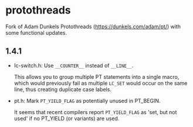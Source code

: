 # protothreads
Fork of Adam Dunkels Protothreads (https://dunkels.com/adam/pt/) with some functional updates.

## 1.4.1
* lc-switch.h: Use `__COUNTER__` instead of `__LINE__`.
  
  This allows you to group multiple PT statements into a single macro,
  which would previously fail as multiple `LC_SET` would occur on the
  same line, thus creating duplicate case labels.

* pt.h: Mark `PT_YIELD_FLAG` as potentially unused in PT_BEGIN.
  
  It seems that recent compilers report `PT_YIELD_FLAG` as 
  'set, but not used' if no PT_YIELD (or variants) are used.
